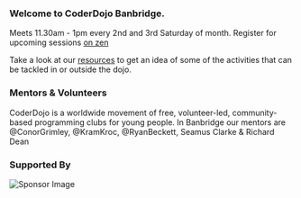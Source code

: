 ### Welcome to CoderDojo Banbridge.
Meets 11.30am - 1pm every 2nd and 3rd Saturday of month. Register for upcoming sessions [on zen](https://zen.coderdojo.com/dojos/gb/community-room-tesco-extra-bridgewater-bt-3-2-4lf/banbridge-co-down-banbridge-enterprise-centre)

Take a look at our [resources](resources/index.md) to get an idea of some of the activities that can be tackled in or outside the dojo.

### Mentors & Volunteers
CoderDojo is a worldwide movement of free, volunteer-led, community-based programming clubs for young people. In Banbridge our mentors are @ConorGrimley, @KramKroc, @RyanBeckett, Seamus Clarke & Richard Dean

### Supported By

![Sponsor Image](http://bdelonline.com/wp-content/uploads/2016/10/logo.png)
